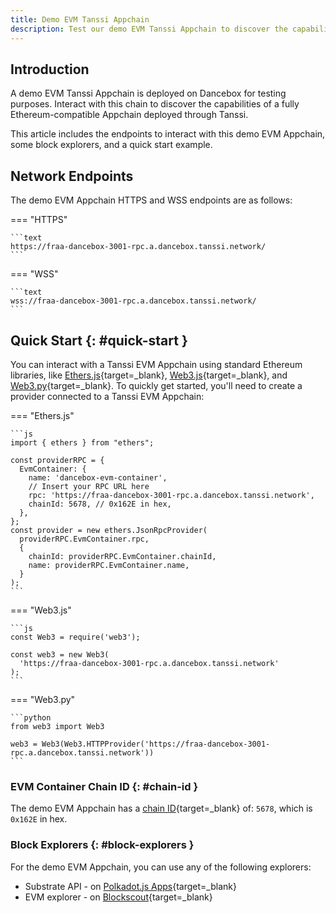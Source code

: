 ```yaml
---
title: Demo EVM Tanssi Appchain
description: Test our demo EVM Tanssi Appchain to discover the capabilities of a fully Ethereum-compatible Appchain deployed through Tanssi in just a few minutes.
---
```


## Introduction

A demo EVM Tanssi Appchain is deployed on Dancebox for testing purposes. Interact with this chain to discover the capabilities of a fully Ethereum-compatible Appchain deployed through Tanssi.

This article includes the endpoints to interact with this demo EVM Appchain, some block explorers, and a quick start example.

## Network Endpoints

The demo EVM Appchain HTTPS and WSS endpoints are as follows:

=== "HTTPS"

    ```text
    https://fraa-dancebox-3001-rpc.a.dancebox.tanssi.network/
    ```

=== "WSS"

    ```text
    wss://fraa-dancebox-3001-rpc.a.dancebox.tanssi.network/
    ```

## Quick Start {: #quick-start }

You can interact with a Tanssi EVM Appchain using standard Ethereum libraries, like [Ethers.js](/builders/interact/ethereum-api/libraries/ethersjs){target=\_blank}, [Web3.js](/builders/interact/ethereum-api/libraries/web3js){target=\_blank}, and [Web3.py](/builders/interact/ethereum-api/libraries/web3py){target=\_blank}. To quickly get started, you'll need to create a provider connected to a Tanssi EVM Appchain:

=== "Ethers.js"

    ```js
    import { ethers } from "ethers";

    const providerRPC = {
      EvmContainer: {
        name: 'dancebox-evm-container',
        // Insert your RPC URL here
        rpc: 'https://fraa-dancebox-3001-rpc.a.dancebox.tanssi.network', 
        chainId: 5678, // 0x162E in hex,
      },
    };
    const provider = new ethers.JsonRpcProvider(
      providerRPC.EvmContainer.rpc, 
      {
        chainId: providerRPC.EvmContainer.chainId,
        name: providerRPC.EvmContainer.name,
      }
    );
    ```

=== "Web3.js"

    ```js
    const Web3 = require('web3');

    const web3 = new Web3(
      'https://fraa-dancebox-3001-rpc.a.dancebox.tanssi.network'
    );
    ```

=== "Web3.py"

    ```python
    from web3 import Web3

    web3 = Web3(Web3.HTTPProvider('https://fraa-dancebox-3001-rpc.a.dancebox.tanssi.network')) 
    ```

### EVM Container Chain ID {: #chain-id }

The demo EVM Appchain has a [chain ID](https://chainlist.org/chain/5678){target=\_blank} of: `5678`, which is `0x162E` in hex.

### Block Explorers {: #block-explorers }

For the demo EVM Appchain, you can use any of the following explorers:

- Substrate API - on [Polkadot.js Apps](https://polkadot.js.org/apps/?rpc=wss://fraa-dancebox-3001-rpc.a.dancebox.tanssi.network#/explorer){target=\_blank}
- EVM explorer - on [Blockscout](https://3001-blockscout.a.dancebox.tanssi.network/){target=\_blank}

